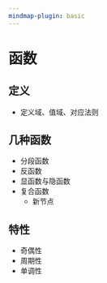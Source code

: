 ```yaml
---
mindmap-plugin: basic
---
```


# 函数

## 定义
- 定义域、值域、对应法则

## 几种函数
- 分段函数
- 反函数
- 显函数与隐函数
- 复合函数
    - 新节点

## 特性
- 奇偶性
- 周期性
- 单调性